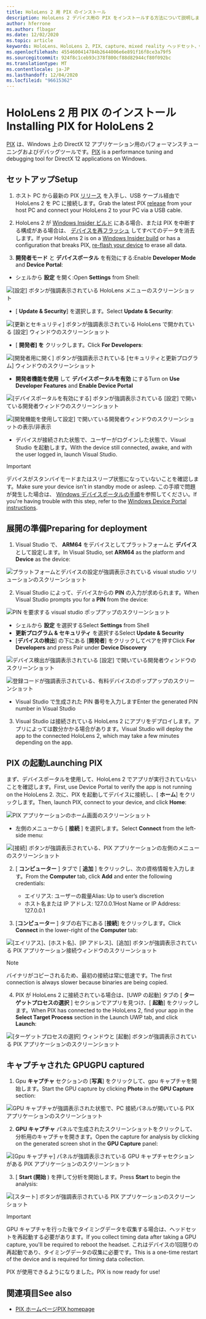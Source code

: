 ```yaml
---
title: HoloLens 2 用 PIX のインストール
description: HoloLens 2 デバイス用の PIX をインストールする方法について説明します。
author: hferrone
ms.author: flbagar
ms.date: 12/02/2020
ms.topic: article
keywords: HoloLens、HoloLens 2、PIX、capture、mixed reality ヘッドセット、windows mixed reality ヘッドセット、virtual reality ヘッドセット
ms.openlocfilehash: 4554600414784b2644006e6e891f16f8ce3a79f5
ms.sourcegitcommit: 924f8c1ceb93c378f800cf88d82944cf80f092bc
ms.translationtype: MT
ms.contentlocale: ja-JP
ms.lasthandoff: 12/04/2020
ms.locfileid: "96615362"
---
```

# <a name="installing-pix-for-hololens-2"></a><span data-ttu-id="f5634-104">HoloLens 2 用 PIX のインストール</span><span class="sxs-lookup"><span data-stu-id="f5634-104">Installing PIX for HoloLens 2</span></span>

<span data-ttu-id="f5634-105">[PIX](https://devblogs.microsoft.com/pix) は、Windows 上の DirectX 12 アプリケーション用のパフォーマンスチューニングおよびデバッグツールです。</span><span class="sxs-lookup"><span data-stu-id="f5634-105">[PIX](https://devblogs.microsoft.com/pix) is a performance tuning and debugging tool for DirectX 12 applications on Windows.</span></span> 

## <a name="setup"></a><span data-ttu-id="f5634-106">セットアップ</span><span class="sxs-lookup"><span data-stu-id="f5634-106">Setup</span></span>

1. <span data-ttu-id="f5634-107">ホスト PC から最新の PIX [リリース]( https://devblogs.microsoft.com/pix/download) を入手し、USB ケーブル経由で HoloLens 2 を PC に接続します。</span><span class="sxs-lookup"><span data-stu-id="f5634-107">Grab the latest PIX [release]( https://devblogs.microsoft.com/pix/download) from your host PC and connect your HoloLens 2 to your PC via a USB cable.</span></span>

2. <span data-ttu-id="f5634-108">HoloLens 2 が [Windows Insider ビルド](https://insider.windows.com) にある場合、または PIX を中断する構成がある場合は、  [デバイスを再フラッシュ](https://docs.microsoft.com/hololens/hololens-recovery) してすべてのデータを消去します。</span><span class="sxs-lookup"><span data-stu-id="f5634-108">If your HoloLens 2 is on a [Windows Insider build](https://insider.windows.com) or has a configuration that breaks PIX,  [re-flash your device](https://docs.microsoft.com/hololens/hololens-recovery) to erase all data.</span></span>

3. <span data-ttu-id="f5634-109">**開発者モード** と **デバイスポータル** を有効にする:</span><span class="sxs-lookup"><span data-stu-id="f5634-109">Enable **Developer Mode** and **Device Portal**:</span></span>

* <span data-ttu-id="f5634-110">シェルから **設定** を開く:</span><span class="sxs-lookup"><span data-stu-id="f5634-110">Open **Settings** from Shell:</span></span>

![[設定] ボタンが強調表示されている HoloLens メニューのスクリーンショット](images/pix-img-01.jpg)

* <span data-ttu-id="f5634-112">[ **Update & Security**] を選択します。</span><span class="sxs-lookup"><span data-stu-id="f5634-112">Select **Update & Security**:</span></span>

![[更新とセキュリティ] ボタンが強調表示されている HoloLens で開かれている [設定] ウィンドウのスクリーンショット](images/pix-img-02.jpg)

* <span data-ttu-id="f5634-114">[ **開発者] を** クリックします。</span><span class="sxs-lookup"><span data-stu-id="f5634-114">Click **For Developers**:</span></span>

![[開発者用に開く] ボタンが強調表示されている [セキュリティと更新プログラム] ウィンドウのスクリーンショット](images/pix-img-03.jpg)

* <span data-ttu-id="f5634-116">**開発者機能を使用** して **デバイスポータルを有効** にする</span><span class="sxs-lookup"><span data-stu-id="f5634-116">Turn on **Use Developer Features** and **Enable Device Portal**</span></span>

![[デバイスポータルを有効にする] ボタンが強調表示されている [設定] で開いている開発者ウィンドウのスクリーンショット](images/pix-img-04.jpg)

![[開発機能を使用して設定] で開いている開発者ウィンドウのスクリーンショットの表示/非表示](images/pix-img-05.jpg)

* <span data-ttu-id="f5634-119">デバイスが接続された状態で、ユーザーがログインした状態で、Visual Studio を起動します。</span><span class="sxs-lookup"><span data-stu-id="f5634-119">With the device still connected, awake, and with the user logged in, launch Visual Studio.</span></span>

> [!IMPORTANT]
> <span data-ttu-id="f5634-120">デバイスがスタンバイモードまたはスリープ状態になっていないことを確認します。</span><span class="sxs-lookup"><span data-stu-id="f5634-120">Make sure your device isn't in standby mode or asleep.</span></span> <span data-ttu-id="f5634-121">この手順で問題が発生した場合は、 [Windows デバイスポータルの手順](https://docs.microsoft.com/windows/mixed-reality/develop/platform-capabilities-and-apis/using-the-windows-device-portal)を参照してください。</span><span class="sxs-lookup"><span data-stu-id="f5634-121">If you're having trouble with this step, refer to the [Windows Device Portal instructions](https://docs.microsoft.com/windows/mixed-reality/develop/platform-capabilities-and-apis/using-the-windows-device-portal).</span></span>

## <a name="preparing-for-deployment"></a><span data-ttu-id="f5634-122">展開の準備</span><span class="sxs-lookup"><span data-stu-id="f5634-122">Preparing for deployment</span></span>

1. <span data-ttu-id="f5634-123">Visual Studio で、 **ARM64** をデバイスとしてプラットフォームと **デバイス** として設定します。</span><span class="sxs-lookup"><span data-stu-id="f5634-123">In Visual Studio, set **ARM64** as the platform and **Device** as the device:</span></span>

![プラットフォームとデバイスの設定が強調表示されている visual studio ソリューションのスクリーンショット](images/pix-img-06.png)

2. <span data-ttu-id="f5634-125">Visual Studio によって、デバイスからの **PIN** の入力が求められます。</span><span class="sxs-lookup"><span data-stu-id="f5634-125">When Visual Studio prompts you for a **PIN** from the device:</span></span>

![PIN を要求する visual studio ポップアップのスクリーンショット](images/pix-img-07.png)

* <span data-ttu-id="f5634-127">シェルから **設定** を選択する</span><span class="sxs-lookup"><span data-stu-id="f5634-127">Select **Settings** from Shell</span></span>
* <span data-ttu-id="f5634-128">**更新プログラム & セキュリティ** を選択する</span><span class="sxs-lookup"><span data-stu-id="f5634-128">Select **Update & Security**</span></span>
* <span data-ttu-id="f5634-129">[**デバイスの検出**] の下にある [**開発者**] をクリックしてペアを押す</span><span class="sxs-lookup"><span data-stu-id="f5634-129">Click **For Developers** and press Pair under **Device Discovery**</span></span> 

![デバイス検出が強調表示されている [設定] で開いている開発者ウィンドウのスクリーンショット](images/pix-img-08.jpg)

![登録コードが強調表示されている、有料デバイスのポップアップのスクリーンショット](images/pix-img-09.jpg)

* <span data-ttu-id="f5634-132">Visual Studio で生成された PIN 番号を入力します</span><span class="sxs-lookup"><span data-stu-id="f5634-132">Enter the generated PIN number in Visual Studio</span></span>

3. <span data-ttu-id="f5634-133">Visual Studio は接続されている HoloLens 2 にアプリをデプロイします。アプリによっては数分かかる場合があります。</span><span class="sxs-lookup"><span data-stu-id="f5634-133">Visual Studio will deploy the app to the connected HoloLens 2, which may take a few minutes depending on the app.</span></span>

## <a name="launching-pix"></a><span data-ttu-id="f5634-134">PIX の起動</span><span class="sxs-lookup"><span data-stu-id="f5634-134">Launching PIX</span></span>

<span data-ttu-id="f5634-135">まず、デバイスポータルを使用して、HoloLens 2 でアプリが実行されていないことを確認します。</span><span class="sxs-lookup"><span data-stu-id="f5634-135">First, use Device Portal to verify the app is not running on the HoloLens 2.</span></span> <span data-ttu-id="f5634-136">次に、PIX を起動してデバイスに接続し、[ **ホーム**] をクリックします。</span><span class="sxs-lookup"><span data-stu-id="f5634-136">Then, launch PIX, connect to your device, and click **Home**:</span></span>

![PIX アプリケーションのホーム画面のスクリーンショット](images/pix-img-10.png)

* <span data-ttu-id="f5634-138">左側のメニューから [ **接続** ] を選択します。</span><span class="sxs-lookup"><span data-stu-id="f5634-138">Select **Connect** from the left-side menu:</span></span>

![[接続] ボタンが強調表示されている、PIX アプリケーションの左側のメニューのスクリーンショット](images/pix-img-11.png)

2. <span data-ttu-id="f5634-140">[ **コンピューター** ] タブで [ **追加** ] をクリックし、次の資格情報を入力します。</span><span class="sxs-lookup"><span data-stu-id="f5634-140">From the **Computer** tab, click **Add** and enter the following credentials:</span></span>
    * <span data-ttu-id="f5634-141">エイリアス: ユーザーの裁量</span><span class="sxs-lookup"><span data-stu-id="f5634-141">Alias: Up to user’s discretion</span></span>
    * <span data-ttu-id="f5634-142">ホスト名または IP アドレス: 127.0.0.1</span><span class="sxs-lookup"><span data-stu-id="f5634-142">Host Name or IP Address: 127.0.0.1</span></span>

3. <span data-ttu-id="f5634-143">[**コンピューター** ] タブの右下にある [**接続**] をクリックします。</span><span class="sxs-lookup"><span data-stu-id="f5634-143">Click **Connect** in the lower-right of the **Computer** tab:</span></span>

![[エイリアス]、[ホスト名]、[IP アドレス]、[追加] ボタンが強調表示されている PIX アプリケーション接続ウィンドウのスクリーンショット](images/pix-img-12.png)

> [!NOTE]
> <span data-ttu-id="f5634-145">バイナリがコピーされるため、最初の接続は常に低速です。</span><span class="sxs-lookup"><span data-stu-id="f5634-145">The first connection is always slower because binaries are being copied.</span></span>

4. <span data-ttu-id="f5634-146">PIX が HoloLens 2 に接続されている場合は、[UWP の起動] タブの [ **ターゲットプロセスの選択** ] セクションでアプリを見つけ、[ **起動**] をクリックします。</span><span class="sxs-lookup"><span data-stu-id="f5634-146">When PIX has connected to the HoloLens 2, find your app in the **Select Target Process** section in the Launch UWP tab, and click **Launch**:</span></span>

![[ターゲットプロセスの選択] ウィンドウと [起動] ボタンが強調表示されている PIX アプリケーションのスクリーンショット](images/pix-img-13.png)

## <a name="gpu-captured"></a><span data-ttu-id="f5634-148">キャプチャされた GPU</span><span class="sxs-lookup"><span data-stu-id="f5634-148">GPU captured</span></span>

1. <span data-ttu-id="f5634-149">Gpu **キャプチャ** セクションの [**写真**] をクリックして、gpu キャプチャを開始します。</span><span class="sxs-lookup"><span data-stu-id="f5634-149">Start the GPU capture by clicking **Photo** in the **GPU Capture** section:</span></span>

![GPU キャプチャが強調表示された状態で、PC 接続パネルが開いている PIX アプリケーションのスクリーンショット](images/pix-img-14.png)

2. <span data-ttu-id="f5634-151">**GPU キャプチャ** パネルで生成されたスクリーンショットをクリックして、分析用のキャプチャを開きます。</span><span class="sxs-lookup"><span data-stu-id="f5634-151">Open the capture for analysis by clicking on the generated screen shot in the **GPU Capture** panel:</span></span>

![[Gpu キャプチャ] パネルが強調表示されている GPU キャプチャセクションがある PIX アプリケーションのスクリーンショット](images/pix-img-15.png)

3. <span data-ttu-id="f5634-153">[ **Start (開始** ) を押して分析を開始します。</span><span class="sxs-lookup"><span data-stu-id="f5634-153">Press **Start** to begin the analysis:</span></span>

![[スタート] ボタンが強調表示されている PIX アプリケーションのスクリーンショット](images/pix-img-16.png)

> [!IMPORTANT]
> <span data-ttu-id="f5634-155">GPU キャプチャを行った後でタイミングデータを収集する場合は、ヘッドセットを再起動する必要があります。</span><span class="sxs-lookup"><span data-stu-id="f5634-155">If you collect timing data after taking a GPU capture, you'll be required to reboot the headset.</span></span> <span data-ttu-id="f5634-156">これはデバイスの1回限りの再起動であり、タイミングデータの収集に必要です。</span><span class="sxs-lookup"><span data-stu-id="f5634-156">This is a one-time restart of the device and is required for timing data collection.</span></span>

<span data-ttu-id="f5634-157">PIX が使用できるようになりました。</span><span class="sxs-lookup"><span data-stu-id="f5634-157">PIX is now ready for use!</span></span>

## <a name="see-also"></a><span data-ttu-id="f5634-158">関連項目</span><span class="sxs-lookup"><span data-stu-id="f5634-158">See also</span></span>
* [<span data-ttu-id="f5634-159">PIX ホームページ</span><span class="sxs-lookup"><span data-stu-id="f5634-159">PIX homepage</span></span>](https://devblogs.microsoft.com/pix)